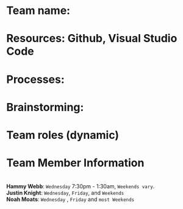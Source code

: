 # Team name:
# Resources: Github, Visual Studio Code
# Processes:
# Brainstorming:
# Team roles (dynamic) 

# Team Member Information
<br> **Hammy Webb**: `Wednesday` 7:30pm - 1:30am, `Weekends vary`.
<br> **Justin Knight**: `Wednesday`, `Friday`, and `Weekends`
<br> **Noah Moats**: `Wednesday` , `Friday` and `most Weekends`

